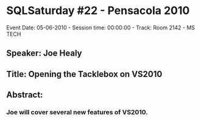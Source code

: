 # SQLSaturday #22 - Pensacola 2010
Event Date: 05-06-2010 - Session time: 00:00:00 - Track: Room 2142 - MS TECH
## Speaker: Joe Healy
## Title: Opening the Tacklebox on VS2010
## Abstract:
### Joe will cover several new features of VS2010.

